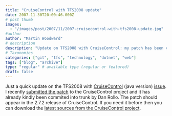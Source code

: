 ```yaml
---
title: "CruiseControl with TFS2008 update"
date: 2007-11-30T20:00:46.000Z
# post thumb
images:
  - "/images/post/2007/11/2007-cruisecontrol-with-tfs2008-update.jpg"
#author
author: "Martin Woodward"
# description
description: "Update on TFS2008 with CruiseControl: my patch has been committed by Dan Rollo and will feature in the upcoming 2.7.2 release."
# Taxonomies
categories: ["git", "tfs", "technology", "dotnet", "web"]
tags: ["blog", "archive"]
type: "regular" # available type (regular or featured)
draft: false
---
```

Just a quick update on the TFS2008 with [CruiseControl](http://cruisecontrol.sourceforge.net/) (java version) [issue](http://connect.microsoft.com/VisualStudio/feedback/ViewFeedback.aspx?FeedbackID=312511).  I recently [submitted the patch](http://jira.public.thoughtworks.org/browse/CC-735) to the CruiseControl project and it has already kindly been commited into trunk by Dan Rollo.  The patch should appear in the 2.7.2 release of CruiseControl.  If you need it before then you can download the [latest sources from the CruiseControl project](http://cruisecontrol.sourceforge.net/svn.html).